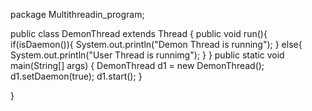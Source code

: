 package Multithreadin_program;

public class DemonThread extends Thread {
    public void run(){
        if(isDaemon()){
            System.out.println("Demon Thread is running");
        }
        else{
            System.out.println("User Thread is runnimg");
        }
    }
    public static void main(String[] args) {
        DemonThread d1 = new DemonThread();
        d1.setDaemon(true);
        d1.start();
    }
    
}
